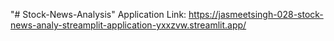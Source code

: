 "# Stock-News-Analysis" 
Application Link: https://jasmeetsingh-028-stock-news-analy-streamplit-application-yxxzvw.streamlit.app/
